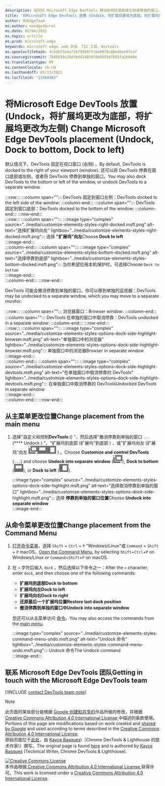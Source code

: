 ```yaml
---
description: 如何将 Microsoft Edge DevTools 移动到视区底部或左侧或单独的窗口。
title: '将Microsoft Edge DevTools 放置 (Undock，将扩展坞更改为底部，将扩展坞更改为左侧) '
author: MSEdgeTeam
ms.author: msedgedevrel
ms.date: 05/04/2021
ms.topic: article
ms.prod: microsoft-edge
keywords: microsoft edge、web 开发、f12 工具、devtools
ms.openlocfilehash: 3c6dbf3e4a72b793997fcbe0970c88e4bee07caf
ms.sourcegitcommit: 7945939c29dfdd414020f8b05936f605fa2b640e
ms.translationtype: MT
ms.contentlocale: zh-CN
ms.lasthandoff: 05/13/2021
ms.locfileid: "11564362"
---
```

<!-- Copyright Kayce Basques 

   Licensed under the Apache License, Version 2.0 (the "License");
   you may not use this file except in compliance with the License.
   You may obtain a copy of the License at

       https://www.apache.org/licenses/LICENSE-2.0

   Unless required by applicable law or agreed to in writing, software
   distributed under the License is distributed on an "AS IS" BASIS,
   WITHOUT WARRANTIES OR CONDITIONS OF ANY KIND, either express or implied.
   See the License for the specific language governing permissions and
   limitations under the License.  -->
# <a name="change-microsoft-edge-devtools-placement-undock-dock-to-bottom-dock-to-left"></a><span data-ttu-id="fd3db-104">将Microsoft Edge DevTools 放置 (Undock，将扩展坞更改为底部，将扩展坞更改为左侧) </span><span class="sxs-lookup"><span data-stu-id="fd3db-104">Change Microsoft Edge DevTools placement (Undock, Dock to bottom, Dock to left)</span></span>  

<span data-ttu-id="fd3db-105">默认情况下，DevTools 固定在视口窗口 (右侧) 。</span><span class="sxs-lookup"><span data-stu-id="fd3db-105">By default, DevTools is docked to the right of your viewport (window).</span></span>  <span data-ttu-id="fd3db-106">还可以将 DevTools 停靠在窗口底部或左侧，或者将 DevTools 停靠到单独的窗口。</span><span class="sxs-lookup"><span data-stu-id="fd3db-106">You may also dock DevTools to the bottom or left of the window, or undock DevTools to a separate window.</span></span>

:::row:::
   :::column span="":::
      <span data-ttu-id="fd3db-107">DevTools 固定到窗口左侧：</span><span class="sxs-lookup"><span data-stu-id="fd3db-107">DevTools docked to the left side of the window:</span></span>
   :::column-end:::
   :::column span="":::
      <span data-ttu-id="fd3db-108">DevTools 固定到窗口底部：</span><span class="sxs-lookup"><span data-stu-id="fd3db-108">DevTools docked to the bottom of the window:</span></span>
   :::column-end:::
:::row-end:::  
:::row:::
   :::column span="":::
      :::image type="complex" source="../media/customize-elements-styles-right-docked.msft.png" alt-text="选择扩展坞向左" lightbox="../media/customize-elements-styles-right-docked.msft.png":::
         <span data-ttu-id="fd3db-110">选择 **"扩展坞"向左**</span><span class="sxs-lookup"><span data-stu-id="fd3db-110">Choose **Dock to left**</span></span>  
      :::image-end:::  
   :::column-end:::
   :::column span="":::
      :::image type="complex" source="../media/customize-elements-styles-bottom-docked.msft.png" alt-text="选择停靠到底部" lightbox="../media/customize-elements-styles-bottom-docked.msft.png":::
         <span data-ttu-id="fd3db-112">当你希望应用本机保护时，可选择</span><span class="sxs-lookup"><span data-stu-id="fd3db-112">Choose</span></span> `Dock to bottom`  
      :::image-end:::  
   :::column-end:::
:::row-end:::  

<span data-ttu-id="fd3db-113">DevTools 可能会撤消停靠到单独的窗口，你可以移到单独的监视器：</span><span class="sxs-lookup"><span data-stu-id="fd3db-113">DevTools may be undocked to a separate window, which you may move to a separate monitor:</span></span>

:::row:::
   :::column span="":::
      <span data-ttu-id="fd3db-114">浏览器窗口：</span><span class="sxs-lookup"><span data-stu-id="fd3db-114">Browser window:</span></span>
   :::column-end:::
   :::column span="":::
      <span data-ttu-id="fd3db-115">DevTools 在单独的窗口中取消停靠：</span><span class="sxs-lookup"><span data-stu-id="fd3db-115">DevTools undocked in a separate window:</span></span>
   :::column-end:::
:::row-end:::  
:::row:::
   :::column span="":::
      :::image type="complex" source="../media/customize-elements-styles-options-dock-side-highlight-browser.msft.png" alt-text="单独窗口中的浏览器" lightbox="../media/customize-elements-styles-options-dock-side-highlight-browser.msft.png":::
         <span data-ttu-id="fd3db-117">单独窗口中的浏览器</span><span class="sxs-lookup"><span data-stu-id="fd3db-117">Browser in separate window</span></span>  
      :::image-end:::  
   :::column-end:::
   :::column span="":::
      :::image type="complex" source="../media/customize-elements-styles-options-dock-side-highlight-devtools.msft.png" alt-text="在单独窗口中取消停靠的 DevTools" lightbox="../media/customize-elements-styles-options-dock-side-highlight-devtools.msft.png":::
         <span data-ttu-id="fd3db-119">在单独窗口中取消停靠的 DevTools</span><span class="sxs-lookup"><span data-stu-id="fd3db-119">Undocked DevTools in separate window</span></span>  
      :::image-end:::  
   :::column-end:::
:::row-end:::  

## <a name="change-placement-from-the-main-menu"></a><span data-ttu-id="fd3db-120">从主菜单更改位置</span><span class="sxs-lookup"><span data-stu-id="fd3db-120">Change placement from the main menu</span></span>  

1.  <span data-ttu-id="fd3db-121">选择"自定义和控制**DevTools** \(\) "，然后选择"撤消停靠到单独的窗口 `...` \(\*\*\*\* Undock \) "，"扩展坞到底部 \(扩展坞"到底部 \) ，或"扩展坞向左 \(扩展坞"向左 ![ ](../media/undock-icon.msft.png)![ ](../media/bottom-icon.msft.png)![ ](../media/left-icon.msft.png) \) 。</span><span class="sxs-lookup"><span data-stu-id="fd3db-121">Choose **Customize and control DevTools** \(`...`\) and choose **Undock into separate window** \(![Undock](../media/undock-icon.msft.png)\), **Dock to bottom** \(![Dock to bottom](../media/bottom-icon.msft.png)\), or **Dock to left** \(![Dock to left](../media/left-icon.msft.png)\).</span></span>  
    
    :::image type="complex" source="../media/customize-elements-styles-options-dock-side-highlight.msft.png" alt-text="选择取消停靠到单独的窗口" lightbox="../media/customize-elements-styles-options-dock-side-highlight.msft.png":::
       <span data-ttu-id="fd3db-123">选择 **停靠到单独的窗口位置**</span><span class="sxs-lookup"><span data-stu-id="fd3db-123">Choose **Undock into separate window**</span></span>  
    :::image-end:::  
    
## <a name="change-placement-from-the-command-menu"></a><span data-ttu-id="fd3db-124">从命令菜单更改位置</span><span class="sxs-lookup"><span data-stu-id="fd3db-124">Change placement from the Command Menu</span></span>  

1.  <span data-ttu-id="fd3db-125">[打开命令菜单][DevtoolsCommandMenu]，选择 `Shift` + `Ctrl` + `P` "Windows/Linux"或 `Command` + `Shift` + `P` macOS。</span><span class="sxs-lookup"><span data-stu-id="fd3db-125">[Open the Command Menu][DevtoolsCommandMenu], by selecting `Shift`+`Ctrl`+`P` on Windows/Linux or `Command`+`Shift`+`P` on macOS.</span></span>  
1.  <span data-ttu-id="fd3db-126">在 `>` 字符后输入 `dock` ，然后选择以下命令之一：</span><span class="sxs-lookup"><span data-stu-id="fd3db-126">After the `>` character, enter `dock`, and then choose one of the following commands:</span></span>  
    
    *  **<span data-ttu-id="fd3db-127">扩展坞到底部</span><span class="sxs-lookup"><span data-stu-id="fd3db-127">Dock to bottom</span></span>**
    *  **<span data-ttu-id="fd3db-128">扩展坞向左</span><span class="sxs-lookup"><span data-stu-id="fd3db-128">Dock to left</span></span>**
    *  **<span data-ttu-id="fd3db-129">扩展坞向右</span><span class="sxs-lookup"><span data-stu-id="fd3db-129">Dock to right</span></span>**
    *  **<span data-ttu-id="fd3db-130">还原最后一个扩展坞位置</span><span class="sxs-lookup"><span data-stu-id="fd3db-130">Restore last dock position</span></span>**
    *  **<span data-ttu-id="fd3db-131">撤消停靠到单独的窗口中</span><span class="sxs-lookup"><span data-stu-id="fd3db-131">Undock into separate window</span></span>**
    
    <span data-ttu-id="fd3db-132">您还可以从主菜单访问 [命令](#change-placement-from-the-main-menu)。</span><span class="sxs-lookup"><span data-stu-id="fd3db-132">You may also access the commands from the [main menu](#change-placement-from-the-main-menu).</span></span> 
    
    :::image type="complex" source="../media/customize-elements-styles-command-menu-undo.msft.png" alt-text="Undock 命令" lightbox="../media/customize-elements-styles-command-menu-undo.msft.png":::
       <span data-ttu-id="fd3db-134">Undock 命令</span><span class="sxs-lookup"><span data-stu-id="fd3db-134">The Undock command</span></span>  
    :::image-end:::  
    
## <a name="getting-in-touch-with-the-microsoft-edge-devtools-team"></a><span data-ttu-id="fd3db-135">联系 Microsoft Edge DevTools 团队</span><span class="sxs-lookup"><span data-stu-id="fd3db-135">Getting in touch with the Microsoft Edge DevTools team</span></span>  

[!INCLUDE [contact DevTools team note](../includes/contact-devtools-team-note.md)]  

<!-- links -->  

[DevtoolsCommandMenu]: ../command-menu/index.md "使用 Microsoft Edge DevTools 命令菜单运行|Microsoft Docs"  

> [!NOTE]
> <span data-ttu-id="fd3db-137">此页面的某些部分是根据 [Google 创建和共享的][GoogleSitePolicies]作品所做的修改，并根据[ Creative Commons Attribution 4.0 International License ][CCA4IL]中描述的条款使用。</span><span class="sxs-lookup"><span data-stu-id="fd3db-137">Portions of this page are modifications based on work created and [shared by Google][GoogleSitePolicies] and used according to terms described in the [Creative Commons Attribution 4.0 International License][CCA4IL].</span></span>  
> <span data-ttu-id="fd3db-138">原始页面位于[此处](https://developers.google.com/web/tools/chrome-devtools/customize/placement)，由 [Kayce Basques][KayceBasques]\（Chrome DevTools \& Lighthouse 的技术作家\）撰写。</span><span class="sxs-lookup"><span data-stu-id="fd3db-138">The original page is found [here](https://developers.google.com/web/tools/chrome-devtools/customize/placement) and is authored by [Kayce Basques][KayceBasques] \(Technical Writer, Chrome DevTools \& Lighthouse\).</span></span>  

[![Creative Commons License][CCby4Image]][CCA4IL]  
<span data-ttu-id="fd3db-140">本作品根据[ Creative Commons Attribution 4.0 International License ][CCA4IL]获得许可。</span><span class="sxs-lookup"><span data-stu-id="fd3db-140">This work is licensed under a [Creative Commons Attribution 4.0 International License][CCA4IL].</span></span>  

[CCA4IL]: https://creativecommons.org/licenses/by/4.0  
[CCby4Image]: https://i.creativecommons.org/l/by/4.0/88x31.png  
[GoogleSitePolicies]: https://developers.google.com/terms/site-policies  
[KayceBasques]: https://developers.google.com/web/resources/contributors#kayce-basques  
